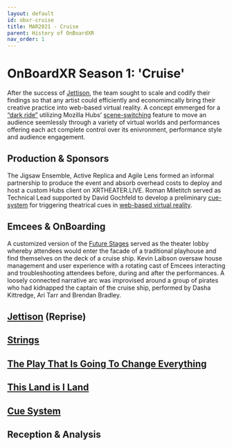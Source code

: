 ```yaml
---
layout: default
id: obxr-cruise
title: MAR2021 - Cruise
parent: History of OnBoardXR
nav_order: 1
---
```


# OnBoardXR Season 1: 'Cruise'
After the success of [Jettison](./jettison.md), the team sought to scale and codify their findings so that any artist could efficiently and economimcally bring their creative practice into web-based virtual reality. A concept emmerged for a [“dark ride”](https://en.wikipedia.org/wiki/Dark_ride) utilizing Mozilla Hubs’ [scene-switching](./glossary-scene-switching) feature to move an audience seemlessly through a variety of virtual worlds and performances offering each act complete control over its enivronment, performance style and audience engagement.

## Production & Sponsors
The Jigsaw Ensemble, Active Replica and Agile Lens formed an informal partnership to produce the event and absorb overhead costs to deploy and host a custom Hubs client on XRTHEATER.LIVE. Roman Miletitch served as Technical Lead supported by David Gochfeld to develop a preliminary [cue-system](./glossary-cue-system.md) for triggering theatrical cues in [web-based virtual reality](./glossary-webvr.md). 

## Emcees & OnBoarding
A customized version of the [Future Stages](./future-stages.md) served as the theater lobby whereby attendees would enter the facade of a traditional playhouse and find themselves on the deck of a cruise ship. Kevin Laibson oversaw house management and user experience with a rotating cast of Emcees interacting and troubleshooting attendees before, during and after the performances. A loosely connected narrative arc was improvised around a group of pirates who had kidnapped the captain of the cruise ship, performed by Dasha Kittredge, Ari Tarr and Brendan Bradley.

## [Jettison](./jettison.md) (Reprise)

## [Strings](./unwired-dance.md#Strings)

## [The Play That Is Going To Change Everything](./spongebob.md)

## [This Land is I Land](./this-land.md)

## [Cue System](./glossary-cue-system.md)

## Reception & Analysis

